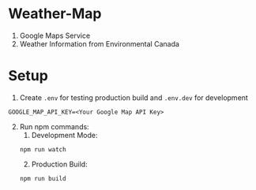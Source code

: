 # Weather-Map

1. Google Maps Service
2. Weather Information from Environmental Canada

# Setup

1. Create `.env` for testing production build and `.env.dev` for development
```
GOOGLE_MAP_API_KEY=<Your Google Map API Key>
```
2. Run npm commands:
    1. Development Mode:
    ```[cmd]
    npm run watch
    ```
    2. Production Build:
    ```[cmd]
    npm run build
    ```
